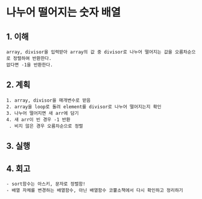 # 나누어 떨어지는 숫자 배열

## 1. 이해
    array, divisor을 입력받아 array의 값 중 divisor로 나누어 떨어지는 값을 오름차순으로 정렬하여 반환한다.
    없다면 -1을 반환한다.

## 2. 계획
    1. array, divisor을 매개변수로 받음
    2. array을 loop로 돌려 element를 divisor로 나누어 떨어지는지 확인
    3. 나누어 떨어지면 새 arr에 담기
    4. 새 arr이 빈 경우 -1 반환
     . 비지 않은 경우 오름차순으로 정렬

## 3. 실행

## 4. 회고
    - sort함수는 아스키, 문자로 정렬함!
    - 배열 자체를 변경하는 배열함수, 아닌 배열함수 코뿔소책에서 다시 확인하고 정리하기